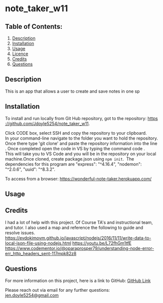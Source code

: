 # note_taker_w11
## Table of Contents:
  1. [Description](#Description)
  2. [Installation](#Installation)
  3. [Usage](#Usage)
  4. [Licence](#Licence)
  5. [Credits](#Credits)
  6. [Questions](#Questions) 

## Description
This is an app that allows a user to create and save notes in one sp

## Installation
To install and run locally from Git Hub repository, got to the repository: https://github.com/Jdoyle5254/note_taker_w11. 

Click CODE box, select SSH and copy the repository to your clipboard.
In your command-line navigate to the folder you want to hold the repository.
Once there type 'git clone' and paste the repository information into the line.
Once completed open the code in VS by typing the command code .
This will take you to VS Code and you will be in the repository on your local machine.Once cloned,
create package.json using `npm init`.  The dependencies for this program are  "express": "^4.16.4", "nodemon": "^2.0.6", "uuid": "^8.3.2".   

To access from a browser:   https://wonderful-note-taker.herokuapp.com/

## Usage 


## Credits
I had a lot of help with this project.  Of Course TA's and instructional team, and tutor.  I also used a map and reference the following to guide and resolve issues.    
https://evdokimovm.github.io/javascript/nodejs/2016/11/11/write-data-to-local-json-file-using-nodejs.html
https://youtu.be/L72fhGm1tfE
https://www.codementor.io/@oparaprosper79/understanding-node-error-err_http_headers_sent-117mpk82z8

## Questions
For more information on this project, here is a link to GitHub:
[GitHub Link](https://github.com/jdoyle5254)

Please reach out via email for any further questions:
jen.doyle5254@gmail.com
